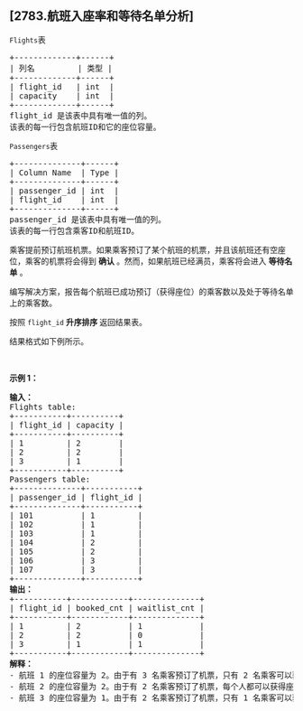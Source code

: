 ## [2783.航班入座率和等待名单分析]
<p><code><font face="monospace">Flights</font></code>表</p>

<pre>
+-------------+------+
| 列名         | 类型 |
+-------------+------+
| flight_id   | int  |
| capacity    | int  |
+-------------+------+
flight_id 是该表中具有唯一值的列。 
该表的每一行包含航班ID和它的座位容量。
</pre>

<p><code>Passengers</code>表</p>

<pre>
+--------------+------+
| Column Name  | Type |
+--------------+------+
| passenger_id | int  |
| flight_id    | int  |
+--------------+------+
passenger_id 是该表中具有唯一值的列。
该表的每一行包含乘客ID和航班ID。
</pre>

<p>乘客提前预订航班机票。如果乘客预订了某个航班的机票，并且该航班还有空座位，乘客的机票将会得到 <strong>确认</strong> 。然而，如果航班已经满员，乘客将会进入 <strong>等待名单</strong> 。</p>

<p>编写解决方案，报告每个航班已成功预订（获得座位）的乘客数以及处于等待名单上的乘客数。</p>

<p>按照 <code>flight_id</code> <strong>升序排序&nbsp;</strong>返回结果表。</p>

<p>结果格式如下例所示。</p>

<p>&nbsp;</p>

<p><strong class="example">示例 1：</strong></p>

<pre>
<b>输入：</b>
Flights table:
+-----------+----------+
| flight_id | capacity |
+-----------+----------+
| 1         | 2        |
| 2         | 2        |
| 3         | 1        |
+-----------+----------+
Passengers table:
+--------------+-----------+
| passenger_id | flight_id |
+--------------+-----------+
| 101          | 1         |
| 102          | 1         |
| 103          | 1         |
| 104          | 2         |
| 105          | 2         |
| 106          | 3         |
| 107          | 3         |
+--------------+-----------+
<b>输出：</b>
+-----------+------------+--------------+
| flight_id | booked_cnt | waitlist_cnt |
+-----------+------------+--------------+
| 1         | 2          | 1            |
| 2         | 2          | 0            |
| 3         | 1          | 1            |
+-----------+------------+--------------+
<b>解释：</b>
- 航班 1 的座位容量为 2。由于有 3 名乘客预订了机票，只有 2 名乘客可以获得座位。因此，有 2 名乘客成功预订，并且有 1 名乘客在等待名单上。
- 航班 2 的座位容量为 2。由于有 2 名乘客预订了机票，每个人都可以获得座位。结果是，有 2 名乘客成功预订了座位，且没有乘客在等待名单上。
- 航班 3 的座位容量为 1。由于有 2 名乘客预订了机票，只有 1 名乘客可以获得座位。因此，有 1 名乘客成功预订，并且有 1 名乘客在等待名单上。</pre>
